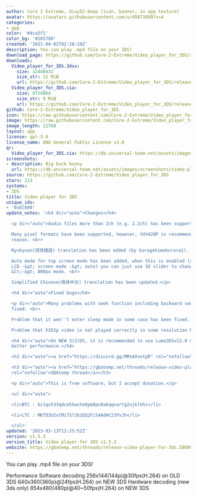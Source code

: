 ```yaml
---
author: Core 2 Extreme, dixy52-beep (icon, banner, in app texture)
avatar: https://avatars.githubusercontent.com/u/45873899?v=4
categories:
- app
color: '#4ca5f1'
color_bg: '#285780'
created: '2021-04-02T02:28:20Z'
description: You can play .mp4 file on your 3DS!
download_page: https://github.com/Core-2-Extreme/Video_player_for_3DS/releases
downloads:
  Video_player_for_3DS.3dsx:
    size: 12440432
    size_str: 11 MiB
    url: https://github.com/Core-2-Extreme/Video_player_for_3DS/releases/download/v1.5.3/Video_player_for_3DS.3dsx
  Video_player_for_3DS.cia:
    size: 9724864
    size_str: 9 MiB
    url: https://github.com/Core-2-Extreme/Video_player_for_3DS/releases/download/v1.5.3/Video_player_for_3DS.cia
github: Core-2-Extreme/Video_player_for_3DS
icon: https://raw.githubusercontent.com/Core-2-Extreme/Video_player_for_3DS/main/resource/icon.png
image: https://raw.githubusercontent.com/Core-2-Extreme/Video_player_for_3DS/main/resource/banner.png
image_length: 12768
layout: app
license: gpl-3.0
license_name: GNU General Public License v3.0
qr:
  Video_player_for_3DS.cia: https://db.universal-team.net/assets/images/qr/video_player_for_3ds-cia.png
screenshots:
- description: Big buck bunny
  url: https://db.universal-team.net/assets/images/screenshots/video-player-for-3ds/big-buck-bunny.png
source: https://github.com/Core-2-Extreme/Video_player_for_3DS
stars: 213
systems:
- 3DS
title: Video player for 3DS
unique_ids:
- '0xEC600'
update_notes: '<h4 dir="auto">Changes</h4>

  <p dir="auto">Audio files more than 2ch (e.g. 2.1ch) has been supported. <br>

  Many pixel formats have been supported, however, YUV420P is recommended for performance
  reason. <br>

  Ryukyuan(琉球諸語) translation has been added (by kuragehimekurara1). <br>

  Auto mode for top screen mode has been added, when this is enabled (settings -&gt;
  LCD -&gt; screen mode -&gt; auto) you can just use 3d slider to change between 3D
  &lt;-&gt; 800px mode. <br>

  Simplified Chinese(简体中文) translation has been updated.</p>

  <h4 dir="auto">Fixed bugs</h4>

  <p dir="auto">Many problems with seek function including backward seeking has been
  fixed. <br>

  Problem that it won''t enter sleep mode in some case has been fixed. <br>

  Problem that h263p video is not played correctly in some resolution has been fixed.</p>

  <h4 dir="auto">On NEW 3(2)DS, it is recommended to use Luma3DSv12.0 or later for
  better performance.</h4>

  <h3 dir="auto"><a href="https://discord.gg/MMsAXvetpR" rel="nofollow">Discord channnel</a></h3>

  <h3 dir="auto"><a href="https://gbatemp.net/threads/release-video-player-for-3ds.586094"
  rel="nofollow">GBAtemp thread</a></h3>

  <p dir="auto">This is free software, but I accept donation.</p>

  <ul dir="auto">

  <li>BTC : bc1qch33qdce5hwxte0pm8pn0a6qqnartg2ujklhhc</li>

  <li>LTC : MKTD3U2vCMi7S7Jb1EQ2FiS4AdHC23PxJh</li>

  </ul>'
updated: '2023-03-13T12:25:52Z'
version: v1.5.3
version_title: Video player for 3DS v1.5.3
website: https://gbatemp.net/threads/release-video-player-for-3ds.586094
---
```

You can play .mp4 file on your 3DS!

Performance
Software decoding
256x144(144p)@30fps(H.264) on OLD 3DS
640x360(360p)@24fps(H.264) on NEW 3DS
Hardware decoding (new 3ds only)
854x480(480p)@40~50fps(H.264) on NEW 3DS